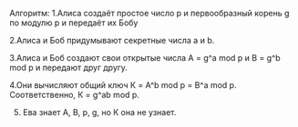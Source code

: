 Алгоритм:
1.Алиса создаёт простое число p и первообразный корень g по модулю р и передаёт их Бобу

2.Алиса и Боб придумывают секретные числа а и b.

3.Алиса и Боб создают свои открытые числа А = g^a mod p и B = g^b mod p и передают друг другу.

4.Они вычисляют общий ключ К = A^b mod p = B^a mod p. Соответственно, К = g^ab mod p.

5. Ева знает А, B, p, g, но К она не узнает.
